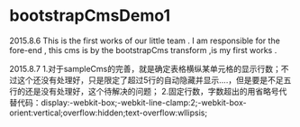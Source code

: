 # bootstrapCmsDemo1

2015.8.6
This is the first works of our little team .
I am responsible for the fore-end , this cms is by the bootstrapCms transform ,is my first works .

2015.8.7
1.对于sampleCms的完善，就是确定表格横纵某单元格的显示行数；不过这个还没有处理好，只是限定了超过5行的自动隐藏并显示....，但是要是不足五行的还是没有处理好，这个待解决的问题；
2.固定行数，字数超出的用省略号代替代码：display:-webkit-box;-webkit-line-clamp:2;-webkit-box-orient:vertical;overflow:hidden;text-overflow:wllipsis;
